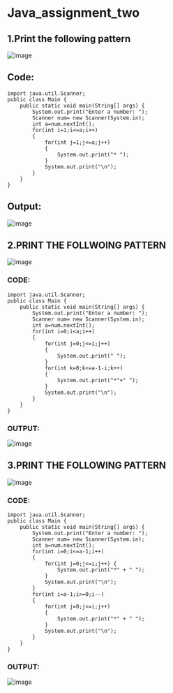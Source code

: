 # Java_assignment_two
## 1.Print the following pattern
![image](https://user-images.githubusercontent.com/93427264/224882782-5f07fcec-86eb-4298-83d0-11a6c1c5ef6f.png)
## Code:
~~~
import java.util.Scanner;
public class Main {
    public static void main(String[] args) {
        System.out.print("Enter a number: ");
        Scanner num= new Scanner(System.in);
        int a=num.nextInt();
        for(int i=1;i<=a;i++)
        {
            for(int j=1;j<=a;j++)
            {
                System.out.print("* ");
            }
            System.out.print("\n");
        }
    }
}
~~~
## Output:
![image](https://user-images.githubusercontent.com/93427264/224882941-861884a0-5f14-4efe-b240-502179f7df82.png)
## 2.PRINT THE FOLLWOING PATTERN
![image](https://user-images.githubusercontent.com/93427264/224883002-0d978e53-8e7d-453f-beaf-d0baa38d403f.png)
### CODE:
~~~
import java.util.Scanner;
public class Main {
    public static void main(String[] args) {
        System.out.print("Enter a number: ");
        Scanner num= new Scanner(System.in);
        int a=num.nextInt();
        for(int i=0;i<a;i++)
        {
            for(int j=0;j<=i;j++)
            {
                System.out.print(" ");
            }
            for(int k=0;k<=a-1-i;k++)
            {
                System.out.print("*"+" ");
            }
            System.out.print("\n");
        }
    }
}
~~~
### OUTPUT:
![image](https://user-images.githubusercontent.com/93427264/224883604-a202e451-2376-4bc2-952b-06733fbb6365.png)
## 3.PRINT THE FOLLOWING PATTERN
![image](https://user-images.githubusercontent.com/93427264/224883956-5729b447-2e1c-4e9d-bdb9-298650b21c60.png)
### CODE:
~~~
import java.util.Scanner;
public class Main {
    public static void main(String[] args) {
        System.out.print("Enter a number: ");
        Scanner num= new Scanner(System.in);
        int a=num.nextInt();
        for(int i=0;i<=a-1;i++)
        {
            for(int j=0;j<=i;j++) {
                System.out.print("*" + " ");
            }
            System.out.print("\n");
        }
        for(int i=a-1;i>=0;i--)
        {
            for(int j=0;j<=i;j++)
            {
                System.out.print("*" + " ");
            }
            System.out.print("\n");
        }
    }
}
~~~
### OUTPUT:
![image](https://user-images.githubusercontent.com/93427264/224884621-c397178c-9d85-47c0-b0d1-10cfdf52ef40.png)
